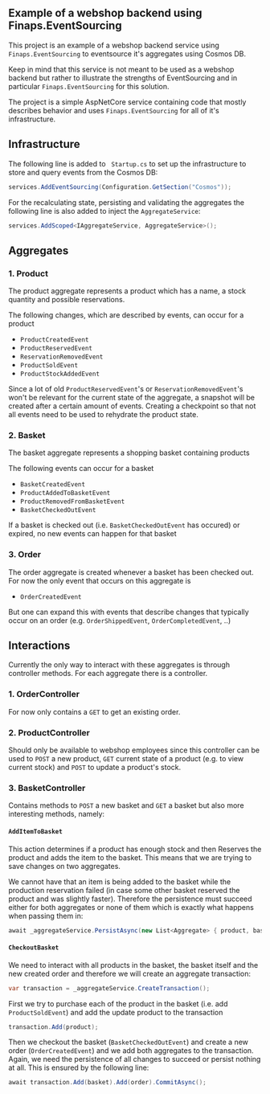 Example of  a webshop backend using Finaps.EventSourcing
--------------------------

This project is an example of a webshop backend service using ```Finaps.EventSourcing``` to eventsource it's aggregates using Cosmos DB.

Keep in mind that this service is not meant to be used as a webshop backend but rather to illustrate the strengths of EventSourcing and in particular ```Finaps.EventSourcing``` for this solution.

The project is a simple AspNetCore service containing code that mostly describes behavior and uses ```Finaps.EventSourcing``` for all of it's infrastructure.

Infrastructure
-------
The following line is added to ``` Startup.cs``` to set up the infrastructure to store and query events from the Cosmos DB:
```c#
services.AddEventSourcing(Configuration.GetSection("Cosmos"));
```
For the recalculating state, persisting and validating the aggregates the following line is also added to inject the ```AggregateService```:
```c#
services.AddScoped<IAggregateService, AggregateService>();
```

Aggregates
-------

### 1. Product

The product aggregate represents a product which has a name, a stock quantity and possible reservations.

The following changes, which are described by events, can occur for a product
- ```ProductCreatedEvent```
- ```ProductReservedEvent```
- ```ReservationRemovedEvent```
- ```ProductSoldEvent```
- ```ProductStockAddedEvent```

Since a lot of old ```ProductReservedEvent```'s or ```ReservationRemovedEvent```'s won't be relevant for the current state of the aggregate, a snapshot will be created after a certain amount of events.
Creating a checkpoint so that not all events need to be used to rehydrate the product state.

### 2. Basket

The basket aggregate represents a shopping basket containing products

The following events can occur for a basket
- ```BasketCreatedEvent```
- ```ProductAddedToBasketEvent```
- ```ProductRemovedFromBasketEvent```
- ```BasketCheckedOutEvent```

If a basket is checked out (i.e. ```BasketCheckedOutEvent``` has occured) or expired, no new events can happen for that basket

### 3. Order
The order aggregate is created whenever a basket has been checked out. For now the only event that occurs on this aggregate is
- ```OrderCreatedEvent```

But one can expand this with events that describe changes that typically occur on an order (e.g. ```OrderShippedEvent```, ```OrderCompletedEvent```, ..)

Interactions
-------
Currently the only way to interact with these aggregates is through controller methods. For each aggregate there is a controller.

### 1. OrderController
For now only contains a ```GET``` to get an existing order.
### 2. ProductController
Should only be available to webshop employees since this controller can be used to ```POST``` a new product, ```GET``` current state of a product (e.g. to view current stock) and ```POST``` to update a product's stock.
### 3. BasketController

Contains methods to ```POST``` a new basket and ```GET``` a basket but also more interesting methods, namely:
#### ```AddItemToBasket```
This action determines if a product has enough stock and then Reserves the product and adds the item to the basket. This means that we are trying to save changes on two aggregates.

We cannot have that an item is being added to the basket while the production reservation failed (in case some other basket reserved the product and was slightly faster).
Therefore the persistence must succeed either for both aggregates or none of them which is exactly what happens when passing them in:
```c#
await _aggregateService.PersistAsync(new List<Aggregate> { product, basket });
```

#### ```CheckoutBasket```
We need to interact with all products in the basket, the basket itself and the new created order and therefore we will create an aggregate transaction:
```c#
var transaction = _aggregateService.CreateTransaction();
```
First we try to purchase each of the product in the basket (i.e. add ```ProductSoldEvent```) and add the update product to the transaction
```c#
transaction.Add(product);
```
Then we checkout the basket (```BasketCheckedOutEvent```) and create a new order (```OrderCreatedEvent```) and we add both aggregates to the transaction.
Again, we need the persistence of all changes to succeed or persist nothing at all. This is ensured by the following line:
```c#
await transaction.Add(basket).Add(order).CommitAsync();
```